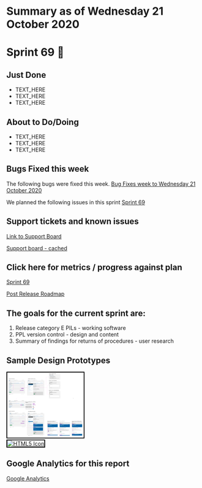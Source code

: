 # Summary as of Wednesday 21 October 2020 

# Sprint 69 &#x1f966;

## Just Done
* TEXT_HERE
* TEXT_HERE
* TEXT_HERE

## About to Do/Doing
* TEXT_HERE
* TEXT_HERE
* TEXT_HERE

## Bugs Fixed this week
The following bugs were fixed this week.
[Bug Fixes week to Wednesday 21 October 2020](graphs/bugs21102020.png)

We planned the following issues in this sprint 
[Sprint 69](graphs/sprint21102020.png)

## Support tickets and known issues
[Link to Support Board](https://collaboration.homeoffice.gov.uk/jira/secure/RapidBoard.jspa?rapidView=1717&selectedIssue=ASSB-253)

[Support board - cached](graphs/supportBoard21102020.png)

## Click here for metrics / progress against plan
[Sprint 69](graphs/progress21102020.png)

[Post Release Roadmap](graphs/roadmap21102020.png)

## The goals for the current sprint are:
1. Release category E PILs - working software 
2. PPL version control - design and content 
3. Summary of findings for returns of procedures - user research

## Sample Design Prototypes
<a href="graphs/proto1_21102020.png"><img src="graphs/proto1_21102020.png" alt="HTML5 Icon" width="200" style="border:2px solid black"></a>
<br>
<a href="graphs/proto2_21102020.png"><img src="graphs/proto2_21102020.png" alt="HTML5 Icon" width="200" style="border:2px solid black"></a>
<br>


## Google Analytics for this report
[Google Analytics](graphs/GA21102020.png)

